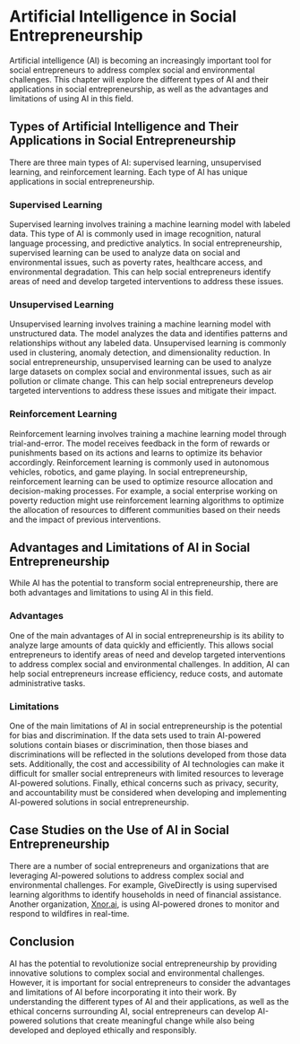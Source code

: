 Artificial Intelligence in Social Entrepreneurship
==================================================

Artificial intelligence (AI) is becoming an increasingly important tool for social entrepreneurs to address complex social and environmental challenges. This chapter will explore the different types of AI and their applications in social entrepreneurship, as well as the advantages and limitations of using AI in this field.

Types of Artificial Intelligence and Their Applications in Social Entrepreneurship
----------------------------------------------------------------------------------

There are three main types of AI: supervised learning, unsupervised learning, and reinforcement learning. Each type of AI has unique applications in social entrepreneurship.

### Supervised Learning

Supervised learning involves training a machine learning model with labeled data. This type of AI is commonly used in image recognition, natural language processing, and predictive analytics. In social entrepreneurship, supervised learning can be used to analyze data on social and environmental issues, such as poverty rates, healthcare access, and environmental degradation. This can help social entrepreneurs identify areas of need and develop targeted interventions to address these issues.

### Unsupervised Learning

Unsupervised learning involves training a machine learning model with unstructured data. The model analyzes the data and identifies patterns and relationships without any labeled data. Unsupervised learning is commonly used in clustering, anomaly detection, and dimensionality reduction. In social entrepreneurship, unsupervised learning can be used to analyze large datasets on complex social and environmental issues, such as air pollution or climate change. This can help social entrepreneurs develop targeted interventions to address these issues and mitigate their impact.

### Reinforcement Learning

Reinforcement learning involves training a machine learning model through trial-and-error. The model receives feedback in the form of rewards or punishments based on its actions and learns to optimize its behavior accordingly. Reinforcement learning is commonly used in autonomous vehicles, robotics, and game playing. In social entrepreneurship, reinforcement learning can be used to optimize resource allocation and decision-making processes. For example, a social enterprise working on poverty reduction might use reinforcement learning algorithms to optimize the allocation of resources to different communities based on their needs and the impact of previous interventions.

Advantages and Limitations of AI in Social Entrepreneurship
-----------------------------------------------------------

While AI has the potential to transform social entrepreneurship, there are both advantages and limitations to using AI in this field.

### Advantages

One of the main advantages of AI in social entrepreneurship is its ability to analyze large amounts of data quickly and efficiently. This allows social entrepreneurs to identify areas of need and develop targeted interventions to address complex social and environmental challenges. In addition, AI can help social entrepreneurs increase efficiency, reduce costs, and automate administrative tasks.

### Limitations

One of the main limitations of AI in social entrepreneurship is the potential for bias and discrimination. If the data sets used to train AI-powered solutions contain biases or discrimination, then those biases and discriminations will be reflected in the solutions developed from those data sets. Additionally, the cost and accessibility of AI technologies can make it difficult for smaller social entrepreneurs with limited resources to leverage AI-powered solutions. Finally, ethical concerns such as privacy, security, and accountability must be considered when developing and implementing AI-powered solutions in social entrepreneurship.

Case Studies on the Use of AI in Social Entrepreneurship
--------------------------------------------------------

There are a number of social entrepreneurs and organizations that are leveraging AI-powered solutions to address complex social and environmental challenges. For example, GiveDirectly is using supervised learning algorithms to identify households in need of financial assistance. Another organization, [Xnor.ai](http://Xnor.ai), is using AI-powered drones to monitor and respond to wildfires in real-time.

Conclusion
----------

AI has the potential to revolutionize social entrepreneurship by providing innovative solutions to complex social and environmental challenges. However, it is important for social entrepreneurs to consider the advantages and limitations of AI before incorporating it into their work. By understanding the different types of AI and their applications, as well as the ethical concerns surrounding AI, social entrepreneurs can develop AI-powered solutions that create meaningful change while also being developed and deployed ethically and responsibly.
